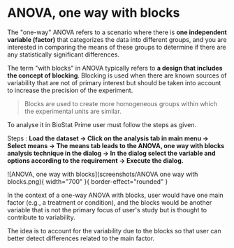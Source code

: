# ANOVA, one way with blocks

The "one-way" ANOVA refers to a scenario where there is __one independent variable (factor)__ that categorizes the data into different groups, and you are interested in comparing the means of these groups to determine if there are any statistically significant differences. 

The term "with blocks" in ANOVA typically refers to __a design that includes the concept of blocking__. Blocking is used when there are known sources of variability that are not of primary interest but should be taken into account to increase the precision of the experiment. 

>Blocks are used to create more homogeneous groups within which the experimental units are similar.

To analyse it in BioStat Prime user must follow the steps as given.

Steps
: __Load the dataset -> Click on the analysis tab in main menu -> Select means -> The means tab leads to the ANOVA, one way with blocks analysis technique in the dialog -> In the dialog select the variable and options according to the requirement -> Execute the dialog.__

![ANOVA, one way with blocks](screenshots/ANOVA one way with blocks.png){ width="700" }{ border-effect="rounded" }

In the context of a one-way ANOVA with blocks, user would have one main factor (e.g., a treatment or condition), and the blocks would be another variable that is not the primary focus of user's study but is thought to contribute to variability.

The idea is to account for the variability due to the blocks so that user can better detect differences related to the main factor.
